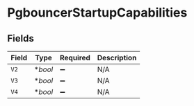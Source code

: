 # PgbouncerStartupCapabilities


## Fields

| Field              | Type               | Required           | Description        |
| ------------------ | ------------------ | ------------------ | ------------------ |
| `V2`               | **bool*            | :heavy_minus_sign: | N/A                |
| `V3`               | **bool*            | :heavy_minus_sign: | N/A                |
| `V4`               | **bool*            | :heavy_minus_sign: | N/A                |